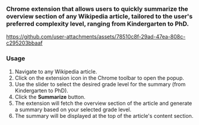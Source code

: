 
### Chrome extension that allows users to quickly summarize the overview section of any Wikipedia article, tailored to the user's preferred complexity level, ranging from Kindergarten to PhD. 

https://github.com/user-attachments/assets/78510c8f-29ad-47ea-808c-c295203bbaaf

### Usage
1. Navigate to any Wikipedia article.
2. Click on the extension icon in the Chrome toolbar to open the popup.
3. Use the slider to select the desired grade level for the summary (from Kindergarten to PhD).
4. Click the **Summarize** button.
5. The extension will fetch the overview section of the article and generate a summary based on your selected grade level.
6. The summary will be displayed at the top of the article's content section.

